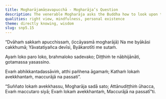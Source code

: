 ```yaml
---
title: Mogharājamāṇavapucchā - Mogharāja’s Question
description: The venerable Mogharāja asks the Buddha how to look upon the world so that the King of Death does not see one. The Buddha advises to look upon the world as empty, being ever mindful, and to uproot the sense of self.
qualities: right view, mindfulness, personal existence
theme: directly knowing, wisdom
slug: snp5.15
---
```


“Dvāhaṁ sakkaṁ apucchissaṁ,
(iccāyasmā mogharājā)
Na me byākāsi cakkhumā;
Yāvatatiyañca devīsi,
Byākarotīti me sutaṁ.

Ayaṁ loko paro loko,
brahmaloko sadevako;
Diṭṭhiṁ te nābhijānāti,
gotamassa yasassino.

Evaṁ abhikkantadassāviṁ,
atthi pañhena āgamaṁ;
Kathaṁ lokaṁ avekkhantaṁ,
maccurājā na passati”.

“Suññato lokaṁ avekkhassu,
Mogharāja sadā sato;
Attānudiṭṭhiṁ ūhacca,
Evaṁ maccutaro siyā;
Evaṁ lokaṁ avekkhantaṁ,
Maccurājā na passatī”ti.
